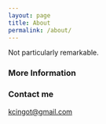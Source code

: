 ```yaml
---
layout: page
title: About
permalink: /about/
---
```


Not particularly remarkable.
### More Information


### Contact me

[kcingot@gmail.com](mailto:kcingot@gmail.com)
